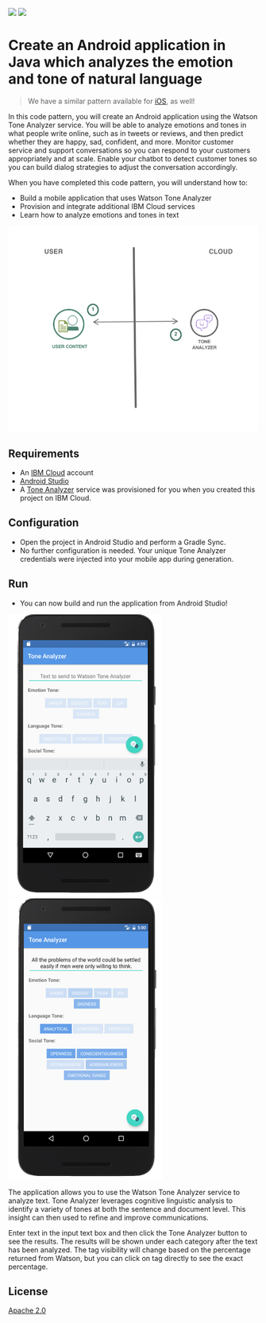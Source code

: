 [![](https://img.shields.io/badge/IBM%20Cloud-powered-blue.svg)](https://bluemix.net)
[![](https://img.shields.io/badge/platform-android-lightgrey.svg?style=flat)](https://developer.android.com/index.html)

# Create an Android application in Java which analyzes the emotion and tone of natural language

> We have a similar pattern available for [iOS](https://github.com/IBM/tone-analyzer-ios), as well!

In this code pattern, you will create an Android application using the Watson Tone Analyzer service. You will be able to analyze emotions and tones in what people write online, such as in tweets or reviews, and then predict whether they are happy, sad, confident, and more. Monitor customer service and support conversations so you can respond to your customers appropriately and at scale. Enable your chatbot to detect customer tones so you can build dialog strategies to adjust the conversation accordingly.

When you have completed this code pattern, you will understand how to:

* Build a mobile application that uses Watson Tone Analyzer
* Provision and integrate additional IBM Cloud services
* Learn how to analyze emotions and tones in text

![](README_Images/architecture.png)

## Requirements

* An [IBM Cloud](http://bluemix.net) account
* [Android Studio](https://developer.android.com/studio/index.html)
* A [Tone Analyzer](https://console.ng.bluemix.net/catalog/services/tone-analyzer/) service was provisioned for you when you created this project on IBM Cloud.

## Configuration

* Open the project in Android Studio and perform a Gradle Sync.
* No further configuration is needed. Your unique Tone Analyzer credentials were injected into your mobile app during generation.

## Run

* You can now build and run the application from Android Studio!

![ToneAnalyzerAndroid](README_Images/ToneAnalyzerAndroid.png) ![ToneAnalyzerAndroidClicked](README_Images/ToneAnalyzerAndroidClicked.png)

The application allows you to use the Watson Tone Analyzer service to analyze text. Tone Analyzer leverages cognitive linguistic analysis to identify a variety of tones at both the sentence and document level. This insight can then used to refine and improve communications.

Enter text in the input text box and then click the Tone Analyzer button to see the results. The results will be shown under each category after the text has been analyzed. The tag visibility will change based on the percentage returned from Watson, but you can click on tag directly to see the exact percentage.

## License

[Apache 2.0](LICENSE)
